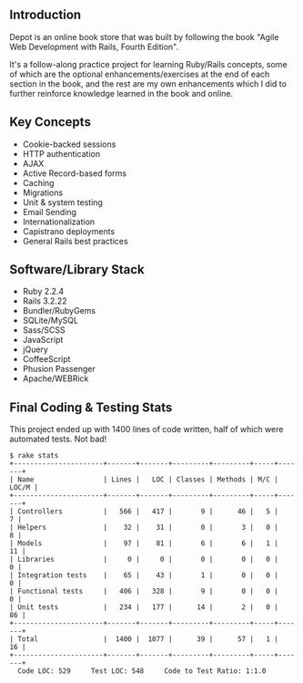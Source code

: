 ## Introduction

Depot is an online book store that was built by following the book "Agile Web Development with Rails, Fourth Edition". 

It's a follow-along practice project for learning Ruby/Rails concepts, some of which are the optional enhancements/exercises at the end of each section in the book, and the rest are my own enhancements which I did to further reinforce knowledge learned in the book and online.

## Key Concepts

* Cookie-backed sessions
* HTTP authentication
* AJAX
* Active Record-based forms
* Caching
* Migrations
* Unit & system testing
* Email Sending
* Internationalization
* Capistrano deployments
* General Rails best practices

## Software/Library Stack

* Ruby 2.2.4
* Rails 3.2.22
* Bundler/RubyGems
* SQLite/MySQL
* Sass/SCSS
* JavaScript
* jQuery
* CoffeeScript
* Phusion Passenger
* Apache/WEBRick

## Final Coding & Testing Stats

This project ended up with 1400 lines of code written, half of which were automated tests. Not bad!

    $ rake stats
    +----------------------+-------+-------+---------+---------+-----+-------+
    | Name                 | Lines |   LOC | Classes | Methods | M/C | LOC/M |
    +----------------------+-------+-------+---------+---------+-----+-------+
    | Controllers          |   566 |   417 |       9 |      46 |   5 |     7 |
    | Helpers              |    32 |    31 |       0 |       3 |   0 |     8 |
    | Models               |    97 |    81 |       6 |       6 |   1 |    11 |
    | Libraries            |     0 |     0 |       0 |       0 |   0 |     0 |
    | Integration tests    |    65 |    43 |       1 |       0 |   0 |     0 |
    | Functional tests     |   406 |   328 |       9 |       0 |   0 |     0 |
    | Unit tests           |   234 |   177 |      14 |       2 |   0 |    86 |
    +----------------------+-------+-------+---------+---------+-----+-------+
    | Total                |  1400 |  1077 |      39 |      57 |   1 |    16 |
    +----------------------+-------+-------+---------+---------+-----+-------+
      Code LOC: 529     Test LOC: 548     Code to Test Ratio: 1:1.0
